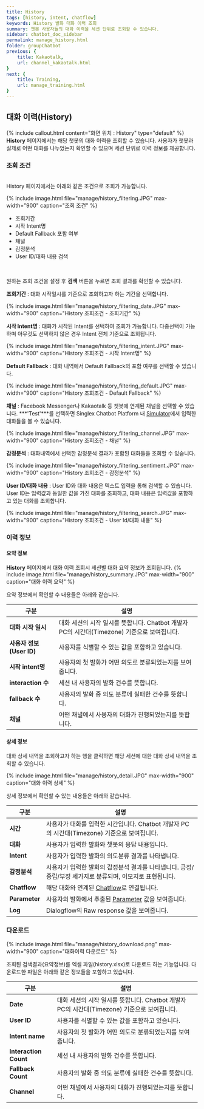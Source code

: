```yaml
---
title: History
tags: [history, intent, chatflow]
keywords: History 발화 대화 이력 조회
summary: 챗봇 사용자들의 대화 이력을 세션 단위로 조회할 수 있습니다.
sidebar: chatbot_doc_sidebar
permalink: manage_history.html
folder: groupChatbot
previous: {
    title: Kakaotalk, 
    url: channel_kakaotalk.html
}
next: {
    title: Training,
    url: manage_training.html
}
---
```


## 대화 이력(History)
 {% include callout.html content="화면 위치 : History" type="default" %}
**History** 페이지에서는 해당 챗봇의 대화 이력을 조회할 수 있습니다. 사용자가 챗봇과 실제로 어떤 대화를 나누었는지 확인할 수 있으며 세션 단위로 이력 정보를 제공합니다.<br/>

### 조회 조건

<br/>History 페이지에서는 아래와 같은 조건으로 조회가 가능합니다.<br/>

{% include image.html file="manage/history_filtering.JPG" max-width="900" caption="조회 조건" %}

 - 조회기간
 - 시작 Intent명
 - Default Fallback 포함 여부
 - 채널
 - 감정분석
 - User ID/대화 내용 검색
<br/>

원하는 조회 조건을 설정 후 **검색** 버튼을 누르면 조회 결과를 확인할 수 있습니다.<br/>

**조회기간** : 대화 시작일시를 기준으로 조회하고자 하는 기간을 선택합니다.

{% include image.html file="manage/history_filtering_date.JPG" max-width="900" caption="History 조회조건 - 조회기간" %}

**시작 Intent명** : 대화가 시작된 Intent를 선택하여 조회가 가능합니다. 다중선택이 가능하며 아무것도 선택하지 않은 경우 Intent 전체 기준으로 조회됩니다.<br/>

{% include image.html file="manage/history_filtering_intent.JPG" max-width="900" caption="History 조회조건 - 시작 Intent명" %}

**Default Fallback** : 대화 내역에서 Default Fallback의 포함 여부를 선택할 수 있습니다.<br/>

{% include image.html file="manage/history_filtering_default.JPG" max-width="900" caption="History 조회조건 - Default Fallback" %}

**채널** : Facebook Messenger나 Kakaotalk 등 챗봇에 연계된 채널을 선택할 수 있습니다. ***'Test'***를 선택하면 Singlex Chatbot Platform 내 [Simulator](test_simulator.html#시뮬레이터simulator)에서 입력한 대화들을 볼 수 있습니다.<br/>

{% include image.html file="manage/history_filtering_channel.JPG" max-width="900" caption="History 조회조건 - 채널" %}

**감정분석** : 대화내역에서 선택한 감정분석 결과가 포함된 대화들을 조회할 수 있습니다. <br/>

{% include image.html file="manage/history_filtering_sentiment.JPG" max-width="900" caption="History 조회조건 - 감정분석" %}

**User ID/대화 내용** : User ID와 대화 내용은 텍스트 입력을 통해 검색할 수 있습니다. User ID는 입력값과 동일한 값을 가진 대화를 조회하고, 대화 내용은 입력값을 포함하고 있는 대화를 조회합니다.<br/>

{% include image.html file="manage/history_filtering_search.JPG" max-width="900" caption="History 조회조건 - User Id/대화 내용" %}

### 이력 정보
#### 요약 정보

**History** 페이지에서 대화 이력 조회시 세션별 대화 요약 정보가 조회됩니다.
{% include image.html file="manage/history_summary.JPG" max-width="900" caption="대화 이력 요약" %}

요약 정보에서 확인할 수 내용들은 아래와 같습니다. <br/> 
 
| 구분 | 설명 |
|-------------|-------------|
| **대화 시작 일시** | 대화 세션의 시작 일시를 뜻합니다. Chatbot 개발자 PC의 시간대(Timezone) 기준으로 보여집니다. |
| **사용자 정보(User ID)** | 사용자를 식별할 수 있는 값을 포함하고 있습니다. |
| **시작 intent명** | 사용자의 첫 발화가 어떤 의도로 분류되었는지를 보여줍니다. |
| **interaction 수** | 세션 내 사용자의 발화 건수를 뜻합니다. |
| **fallback 수** | 사용자의 발화 중 의도 분류에 실패한 건수를 뜻합니다. |
| **채널** | 어떤 채널에서 사용자의 대화가 진행되었는지를 뜻합니다. |

#### 상세 정보
대화 상세 내역을 조회하고자 하는 행을 클릭하면 해당 세션에 대한 대화 상세 내역을 조회할 수 있습니다.<br/>

{% include image.html file="manage/history_detail.JPG" max-width="900" caption="대화 이력 상세" %}

상세 정보에서 확인할 수 있는 내용들은 아래와 같습니다. <br/>

| 구분 | 설명 |
|-------------|-------------|
| **시간** | 사용자가 대화를 입력한 시간입니다. Chatbot 개발자 PC의 시간대(Timezone) 기준으로 보여집니다. |
| **대화** | 사용자가 입력한 발화와 챗봇의 응답 내용입니다. |
| **Intent** | 사용자가 입력한 발화의 의도분류 결과를 나타냅니다. |
| **감정분석** | 사용자가 입력한 발화의 감정분석 결과를 나타냅니다. 긍정/중립/부정 세가지로 분류되며, 이모지로 표현됩니다. |
| **Chatflow** | 해당 대화와 연계된 [Chatflow](intent_response_chatflow.html#챗플로우chatflow)로 연결됩니다. |
| **Parameter** | 사용자의 발화에서 추출된 [Parameter](intent_basic.html#파라미터parameter) 값을 보여줍니다. |
| **Log** | Dialogflow의 Raw response 값을 보여줍니다. |

### 다운로드

{% include image.html file="manage/history_download.png" max-width="900" caption="대화이력 다운로드" %}

조회된 검색결과(요약정보)를 엑셀 파일(history.xlsx)로 다운로드 하는 기능입니다. 다운로드한 파일은 아래와 같은 정보들을 포함하고 있습니다.<br/>

| 구분 | 설명 |
|-------------|-------------|
| **Date** | 대화 세션의 시작 일시를 뜻합니다. Chatbot 개발자 PC의 시간대(Timezone) 기준으로 보여집니다. |
| **User ID** | 사용자를 식별할 수 있는 값을 포함하고 있습니다. |
| **Intent name** | 사용자의 첫 발화가 어떤 의도로 분류되었는지를 보여줍니다. |
| **Interaction Count** | 세션 내 사용자의 발화 건수를 뜻합니다. |
| **Fallback Count** | 사용자의 발화 중 의도 분류에 실패한 건수를 뜻합니다. |
| **Channel** | 어떤 채널에서 사용자의 대화가 진행되었는지를 뜻합니다. |


